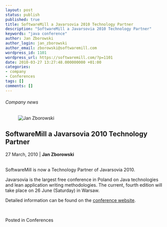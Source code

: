 ```yaml
---
layout: post
status: publish
published: true
title: SoftwareMill a Javarsovia 2010 Technology Partner
description: "SoftwareMill a Javarsovia 2010 Technology Partner"
keywords: "java conference"
author: Jan Zborowski
author_login: jan_zborowski
author_email: zborowski@softwaremill.com
wordpress_id: 1101
wordpress_url: https://softwaremill.com/?p=1101
date: 2010-03-27 13:27:48.000000000 +01:00
categories:
- company
- Conferences
tags: []
comments: []
---
```


<h6>Company news</h6>
<div class="post-header clearfix">
<figure><div class="image"><img src="https://softwaremill.com/wp-content/uploads/2013/04/zborowski.jpg" alt="Jan Zborowski"></div></figure><div class="title">
<h2 class="font-dark-blue font-normal">SoftwareMill a Javarsovia 2010 Technology Partner</h2>27 March, 2010 | <b>Jan Zborowski</b><br><br>
</div>
</div>
<div class="post-rows"><div class="text">
<p id="Postyarchiwalne-SoftwareMillaJavarsovia2010TechnologyPartner">SoftwareMill is now a Technology Partner of Javarsovia 2010.</p>
<p>Javarsovia is the largest free conference in Poland on Java technologies and lean application writing methodologies. The current, fourth edition will take place on 26 June (Saturday) in Warsaw.</p>
<p>Detailed information can be found on the <a href="http://javarsovia.pl/" rel="nofollow">conference website</a>.</p>
<p> </p>
</div></div>
<div class="post-footer">Posted in Conferences</div>
